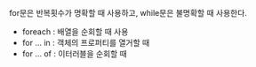 for문은 반복횟수가 명확할 때 사용하고, while문은 불명확할 때 사용한다. 

- foreach : 배열을 순회할 때 사용
- for ... in : 객체의 프로퍼티를 열거할 때
- for ... of : 이터러블을 순회할 때
